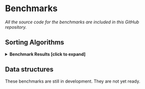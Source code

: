 # Benchmarks

_All the source code for the benchmarks are included in this GitHub repository._

## Sorting Algorithms

<details>
	<summary><strong>Benchmark Results [click to expand]</strong></summary>
<p>

- The `XXXRunTime` benchmarks use runtime delegates for their compare functions.
- The `XXXCompileTime` benchmarks use structs for their compare functions (so there is no delegate at runtime).
- The `SystemArraySort` bencmark is the `System.Array.Sort` method. Note: the `System.Array.Sort` method does not allow custom sorting while all other benchmarked methods do.
- The `SystemArraySortDelegate` benchmark is the `System.Array.Sort<T>(T[], System.Comparison<T>)` method, where `System.Comparison<T>` is a runtime delegate.
- The `SystemArraySortIComparer` bencmark is the `System.Array.Sort<T>(T[], System.Collections.Generic.IComparer<T>)` method.

Source Code: https://github.com/ZacharyPatten/Towel/blob/master/Tools/Towel_Benchmarking/Sort.cs

``` ini

BenchmarkDotNet=v0.11.5, OS=Windows 10.0.18362
Intel Core i7-4790K CPU 4.00GHz (Haswell), 1 CPU, 8 logical and 4 physical cores
.NET Core SDK=3.0.100
  [Host]     : .NET Core 3.0.0 (CoreCLR 4.700.19.46205, CoreFX 4.700.19.46214), 64bit RyuJIT
  Job-FBJKNR : .NET Core 3.0.0 (CoreCLR 4.700.19.46205, CoreFX 4.700.19.46214), 64bit RyuJIT

InvocationCount=1  UnrollFactor=1  

```
|                   Method |     N |             Mean |               Error |              StdDev |           Median |
|------------------------- |------ |-----------------:|--------------------:|--------------------:|-----------------:|
|          **SystemArraySort** |    **10** |         **496.8 ns** |          **11.7612 ns** |          **17.9605 ns** |         **500.0 ns** |
|  SystemArraySortDelegate |    10 |         576.7 ns |          15.6195 ns |          42.4941 ns |         600.0 ns |
| SystemArraySortIComparer |    10 |       2,852.4 ns |          66.4189 ns |         121.4508 ns |       2,800.0 ns |
|            BubbleRunTime |    10 |       2,316.2 ns |          47.0989 ns |          79.9775 ns |       2,300.0 ns |
|        BubbleCompileTime |    10 |         455.6 ns |          18.3696 ns |          53.8748 ns |         500.0 ns |
|         SelectionRunTime |    10 |       1,510.1 ns |          34.1626 ns |          82.5066 ns |       1,500.0 ns |
|     SelectionCompileTime |    10 |         455.6 ns |          17.0291 ns |          49.9433 ns |         500.0 ns |
|         InsertionRunTime |    10 |       1,426.8 ns |          30.2424 ns |          80.1985 ns |       1,400.0 ns |
|     InsertionCompileTime |    10 |         290.1 ns |          10.7051 ns |          30.0183 ns |         300.0 ns |
|             QuickRunTime |    10 |       1,870.0 ns |          38.6427 ns |          68.6873 ns |       1,900.0 ns |
|         QuickCompileTime |    10 |         600.0 ns |           0.0000 ns |           0.0000 ns |         600.0 ns |
|             MergeRunTime |    10 |       1,700.0 ns |          35.9302 ns |          88.8106 ns |       1,700.0 ns |
|         MergeCompileTime |    10 |       1,106.6 ns |          36.4823 ns |          92.8591 ns |       1,100.0 ns |
|              HeapRunTime |    10 |       2,309.1 ns |          48.0686 ns |          59.0326 ns |       2,350.0 ns |
|          HeapCompileTime |    10 |       1,184.1 ns |          27.3102 ns |          62.7498 ns |       1,200.0 ns |
|           OddEvenRunTime |    10 |       1,683.3 ns |          36.5239 ns |          54.6672 ns |       1,650.0 ns |
|       OddEvenCompileTime |    10 |         354.0 ns |          16.9884 ns |          50.0908 ns |         400.0 ns |
|              SlowRunTime |    10 |       3,857.5 ns |          77.3772 ns |         137.5379 ns |       3,850.0 ns |
|          SlowCompileTime |    10 |       2,665.5 ns |          55.5319 ns |          81.3979 ns |       2,700.0 ns |
|              BogoRunTime |    10 | 454,549,124.7 ns | 117,478,375.4330 ns | 340,826,068.8078 ns | 411,594,100.0 ns |
|          BogoCompileTime |    10 | 406,109,296.9 ns | 116,914,790.0490 ns | 339,191,005.4171 ns | 316,398,900.0 ns |
|          **SystemArraySort** |  **1000** |      **29,433.3 ns** |         **195.6524 ns** |         **152.7525 ns** |      **29,450.0 ns** |
|  SystemArraySortDelegate |  1000 |      66,369.2 ns |       1,063.7055 ns |         888.2423 ns |      65,700.0 ns |
| SystemArraySortIComparer |  1000 |      76,796.2 ns |         357.9802 ns |         298.9297 ns |      76,750.0 ns |
|            BubbleRunTime |  1000 |  10,405,147.1 ns |     202,357.3616 ns |     207,806.1119 ns |  10,406,000.0 ns |
|        BubbleCompileTime |  1000 |   1,632,356.7 ns |      31,708.7806 ns |      47,460.2097 ns |   1,630,250.0 ns |
|         SelectionRunTime |  1000 |   4,439,530.3 ns |      87,409.3925 ns |     138,640.5593 ns |   4,417,700.0 ns |
|     SelectionCompileTime |  1000 |     881,669.6 ns |      18,717.6255 ns |      40,291.6636 ns |     872,650.0 ns |
|         InsertionRunTime |  1000 |   2,154,475.0 ns |      92,723.9448 ns |      91,067.3121 ns |   2,126,700.0 ns |
|     InsertionCompileTime |  1000 |     258,826.3 ns |       9,141.9683 ns |      26,811.8105 ns |     246,000.0 ns |
|             QuickRunTime |  1000 |     214,740.7 ns |       4,281.0689 ns |       9,030.2274 ns |     213,950.0 ns |
|         QuickCompileTime |  1000 |      62,381.8 ns |       1,681.5602 ns |       4,931.7249 ns |      60,400.0 ns |
|             MergeRunTime |  1000 |     139,487.7 ns |       2,748.3562 ns |       6,203.4980 ns |     140,650.0 ns |
|         MergeCompileTime |  1000 |      63,593.3 ns |       1,240.6463 ns |       1,856.9410 ns |      63,550.0 ns |
|              HeapRunTime |  1000 |     373,636.4 ns |       7,409.9261 ns |       9,100.0547 ns |     372,950.0 ns |
|          HeapCompileTime |  1000 |     298,575.0 ns |       6,987.0480 ns |       6,862.2154 ns |     298,050.0 ns |
|           OddEvenRunTime |  1000 |   5,142,362.9 ns |     101,911.5831 ns |     167,443.6535 ns |   5,108,400.0 ns |
|       OddEvenCompileTime |  1000 |     909,385.4 ns |      25,623.9977 ns |      75,150.7496 ns |     879,750.0 ns |
|              SlowRunTime |  1000 |               NA |                  NA |                  NA |               NA |
|          SlowCompileTime |  1000 |               NA |                  NA |                  NA |               NA |
|              BogoRunTime |  1000 |               NA |                  NA |                  NA |               NA |
|          BogoCompileTime |  1000 |               NA |                  NA |                  NA |               NA |
|          **SystemArraySort** | **10000** |     **367,530.8 ns** |       **1,107.7347 ns** |         **925.0087 ns** |     **367,600.0 ns** |
|  SystemArraySortDelegate | 10000 |     934,860.7 ns |      23,544.0488 ns |      33,766.1713 ns |     925,800.0 ns |
| SystemArraySortIComparer | 10000 |   1,036,469.2 ns |      18,667.0549 ns |      15,587.8363 ns |   1,038,300.0 ns |
|            BubbleRunTime | 10000 | 577,112,500.0 ns |   2,706,925.0679 ns |   2,399,618.5655 ns | 577,886,450.0 ns |
|        BubbleCompileTime | 10000 | 186,719,750.0 ns |   1,325,377.5967 ns |   1,174,912.7174 ns | 186,986,700.0 ns |
|         SelectionRunTime | 10000 | 250,770,306.7 ns |   1,743,838.8797 ns |   1,631,187.9700 ns | 250,902,200.0 ns |
|     SelectionCompileTime | 10000 |  85,242,746.7 ns |   1,588,868.4152 ns |   1,486,228.5014 ns |  84,801,700.0 ns |
|         InsertionRunTime | 10000 | 114,083,280.0 ns |     714,929.5920 ns |     668,745.5839 ns | 114,074,400.0 ns |
|     InsertionCompileTime | 10000 |  23,572,335.7 ns |     383,199.9462 ns |     339,696.7711 ns |  23,572,400.0 ns |
|             QuickRunTime | 10000 |   2,788,000.0 ns |      53,786.3348 ns |      52,825.3727 ns |   2,778,150.0 ns |
|         QuickCompileTime | 10000 |     755,259.3 ns |      15,058.4123 ns |      21,109.7910 ns |     751,800.0 ns |
|             MergeRunTime | 10000 |   1,783,223.1 ns |      49,166.4782 ns |      67,299.6304 ns |   1,771,600.0 ns |
|         MergeCompileTime | 10000 |     778,580.0 ns |      15,216.6407 ns |      17,523.5060 ns |     775,150.0 ns |
|              HeapRunTime | 10000 |   5,200,527.1 ns |     101,792.8843 ns |     167,248.6280 ns |   5,134,950.0 ns |
|          HeapCompileTime | 10000 |   4,076,458.8 ns |      79,922.8053 ns |      82,074.8367 ns |   4,078,200.0 ns |
|           OddEvenRunTime | 10000 | 286,383,876.7 ns |   1,157,230.6908 ns |   1,082,474.3062 ns | 286,566,650.0 ns |
|       OddEvenCompileTime | 10000 |  97,981,677.8 ns |   1,958,626.8128 ns |   2,095,708.7460 ns |  97,417,450.0 ns |
|              SlowRunTime | 10000 |               NA |                  NA |                  NA |               NA |
|          SlowCompileTime | 10000 |               NA |                  NA |                  NA |               NA |
|              BogoRunTime | 10000 |               NA |                  NA |                  NA |               NA |
|          BogoCompileTime | 10000 |               NA |                  NA |                  NA |               NA |

</p>
</details>

## Data structures

These benchmarks are still in development. They are not yet ready.